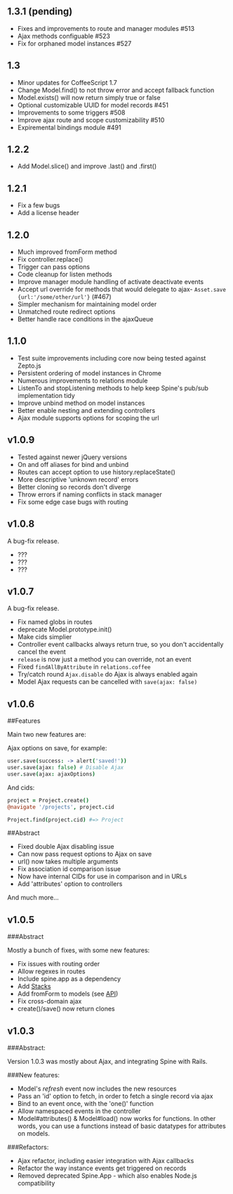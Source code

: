 ## 1.3.1 (pending)
* Fixes and improvements to route and manager modules #513
* Ajax methods configuable #523
* Fix for orphaned model instances #527

## 1.3
* Minor updates for CoffeeScript 1.7
* Change Model.find() to not throw error and accept fallback function
* Model.exists() will now return simply true or false
* Optional customizable UUID for model records #451
* Improvements to some triggers #508
* Improve ajax route and scope customizability #510
* Expiremental bindings module #491

## 1.2.2
* Add Model.slice() and improve .last() and .first()

## 1.2.1
* Fix a few bugs
* Add a license header

## 1.2.0
* Much improved fromForm method
* Fix controller.replace()
* Trigger can pass options
* Code cleanup for listen methods
* Improve manager module handling of activate deactivate events
* Accept url override for methods that would delegate to ajax- `Asset.save {url:'/some/other/url'}` (#467)
* Simpler mechanism for maintaining model order
* Unmatched route redirect options
* Better handle race conditions in the ajaxQueue

## 1.1.0
* Test suite improvements including core now being tested against Zepto.js
* Persistent ordering of model instances in Chrome 
* Numerous improvements to relations module
* ListenTo and stopListening methods to help keep Spine's pub/sub implementation tidy
* Improve unbind method on model instances
* Better enable nesting and extending controllers
* Ajax module supports options for scoping the url

## v1.0.9

* Tested against newer jQuery versions
* On and off aliases for bind and unbind
* Routes can accept option to use history.replaceState()
* More descriptive 'unknown record' errors
* Better cloning so records don't diverge
* Throw errors if naming conflicts in stack manager
* Fix some edge case bugs with routing

## v1.0.8

A bug-fix release.

* ???
* ???
* ???

## v1.0.7

A bug-fix release.

* Fix named globs in routes
* deprecate Model.prototype.init()
* Make cids simplier
* Controller event callbacks always return true, so you don't accidentally cancel the event
* `release` is now just a method you can override, not an event
* Fixed `findAllByAttribute` in `relations.coffee`
* Try/catch round `Ajax.disable` do Ajax is always enabled again
* Model Ajax requests can be cancelled with `save(ajax: false)`

## v1.0.6

##Features

Main two new features are:

Ajax options on save, for example:

```coffeescript
user.save(success: -> alert('saved!'))
user.save(ajax: false) # Disable Ajax
user.save(ajax: ajaxOptions)
```

And cids:

```coffeescript
project = Project.create()
@navigate '/projects', project.cid

Project.find(project.cid) #=> Project
```

##Abstract

* Fixed double Ajax disabling issue
* Can now pass request options to Ajax on save
* url() now takes multiple arguments
* Fix association id comparison issue
* Now have internal CIDs for use in comparison and in URLs
* Add 'attributes' option to controllers

And much more...

## v1.0.5

###Abstract

Mostly a bunch of fixes, with some new features:

* Fix issues with routing order
* Allow regexes in routes
* Include spine.app as a dependency
* Add [Stacks](http://spinejs.com/docs/stacks)
* Add fromForm to models (see [API](http://spinejs.com/api/models))
* Fix cross-domain ajax
* create()/save() now return clones

## v1.0.3

###Abstract:

Version 1.0.3 was mostly about Ajax, and integrating Spine with Rails.

###New features:

* Model's *refresh* event now includes the new resources
* Pass an 'id' option to fetch, in order to fetch a single record via ajax
* Bind to an event once, with the 'one()' function
* Allow namespaced events in the controller
* Model#attributes() & Model#load() now works for functions. In other words, you can use a functions instead of basic datatypes for attributes on models.

###Refactors:

* Ajax refactor, including easier integration with Ajax callbacks
* Refactor the way instance events get triggered on records
* Removed deprecated Spine.App - which also enables Node.js compatibility
 

